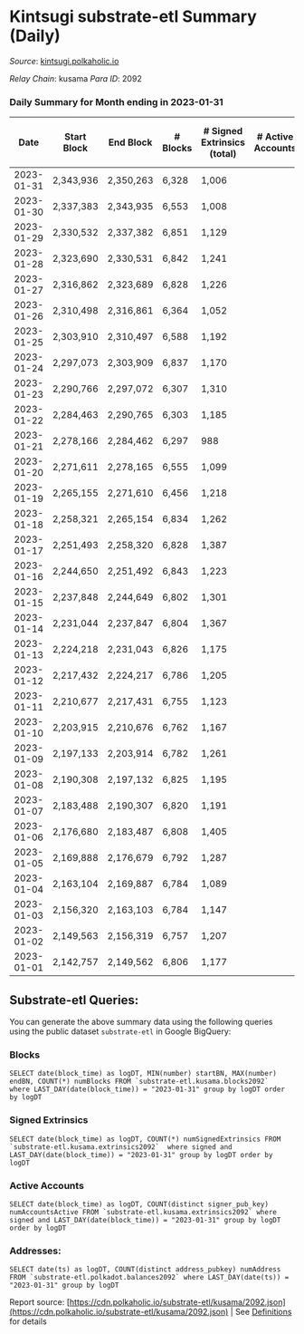 # Kintsugi substrate-etl Summary (Daily)

_Source_: [kintsugi.polkaholic.io](https://kintsugi.polkaholic.io)

*Relay Chain*: kusama
*Para ID*: 2092



### Daily Summary for Month ending in 2023-01-31


| Date | Start Block | End Block | # Blocks | # Signed Extrinsics (total) | # Active Accounts | # Passive | # New | # Addresses with Balances | # Events | # Transfers | # XCM Transfers In | # XCM Transfers Out |
| ---- | ----------- | --------- | -------- | --------------------------- | ----------------- | --------- | ----- | ------------------------- | -------- | ----------- | ------------------ | ------------------- |
| 2023-01-31 | 2,343,936 | 2,350,263 | 6,328  | 1,006 |  | 8 |  | 16,042 | 55,620 | 6,419 ($17,242.33) | 18 ($855.45) | 7 ($274.41) |
| 2023-01-30 | 2,337,383 | 2,343,935 | 6,553  | 1,008 |  | 14 |  | 16,039 | 57,429 | 6,635 ($42,065.85) | 15 ($1,587.00) | 18 ($30,028.95) |
| 2023-01-29 | 2,330,532 | 2,337,382 | 6,851  | 1,129 |  | 16 |  | 16,037 | 60,346 | 6,923 ($23,267.22) | 22 ($5,633.11) | 19 ($13,752.40) |
| 2023-01-28 | 2,323,690 | 2,330,531 | 6,842  | 1,241 |  | 10 |  | 16,033 | 60,579 | 6,899 ($5,113.63) | 13 ($334.94) | 5 ($98.83) |
| 2023-01-27 | 2,316,862 | 2,323,689 | 6,828  | 1,226 |  | 11 |  | 16,030 | 60,544 | 6,913 ($12,651.90) | 18 ($617.45) | 17 ($3,599.88) |
| 2023-01-26 | 2,310,498 | 2,316,861 | 6,364  | 1,052 |  | 15 |  | 16,026 | 55,994 | 6,424 ($10,634.80) | 10 ($133.09) | 6 ($228.38) |
| 2023-01-25 | 2,303,910 | 2,310,497 | 6,588  | 1,192 |  | 12 |  | 16,023 | 58,381 | 6,647 ($9,585.40) | 19 ($1,120.02) | 14 ($547.53) |
| 2023-01-24 | 2,297,073 | 2,303,909 | 6,837  | 1,170 |  | 24 |  | 16,023 | 60,773 | 7,034 ($62,745.24) | 49 ($3,809.06) | 38 ($3,084.06) |
| 2023-01-23 | 2,290,766 | 2,297,072 | 6,307  | 1,310 |  | 12 |  | 16,016 | 56,988 | 6,446 ($22,246.77) | 35 ($4,370.35) | 20 ($3,545.32) |
| 2023-01-22 | 2,284,463 | 2,290,765 | 6,303  | 1,185 |  | 8 |  | 16,011 | 56,204 | 6,372 ($9,320.97) | 9 ($226.04) | 5 ($10,683.08) |
| 2023-01-21 | 2,278,166 | 2,284,462 | 6,297  | 988 |  | 12 |  | 16,009 | 55,326 | 6,381 ($9,904.08) | 19 ($2,976.21) | 14 ($2,813.66) |
| 2023-01-20 | 2,271,611 | 2,278,165 | 6,555  | 1,099 |  | 10 |  | 16,004 | 57,797 | 6,620 ($8,401.22) | 21 ($4,943.31) | 20 ($2,148.79) |
| 2023-01-19 | 2,265,155 | 2,271,610 | 6,456  | 1,218 |  | 9 |  | 16,002 | 57,801 | 6,548 ($9,489.78) | 30 ($3,263.36) | 26 ($3,730.25) |
| 2023-01-18 | 2,258,321 | 2,265,154 | 6,834  | 1,262 |  | 17 |  | 16,000 | 61,109 | 6,960 ($19,268.87) | 63 ($5,121.31) | 62 ($15,283.96) |
| 2023-01-17 | 2,251,493 | 2,258,320 | 6,828  | 1,387 |  | 14 |  | 15,991 | 61,807 | 6,968 ($19,243.36) | 57 ($17,110.98) | 56 ($13,273.83) |
| 2023-01-16 | 2,244,650 | 2,251,492 | 6,843  | 1,223 |  | 8 |  | 15,986 | 60,667 | 6,959 ($29,467.28) | 24 ($20,526.25) | 32 ($8,692.76) |
| 2023-01-15 | 2,237,848 | 2,244,649 | 6,802  | 1,301 |  | 12 |  | 15,979 | 60,792 | 6,929 ($14,527.93) | 30 ($2,693.12) | 52 ($10,321.54) |
| 2023-01-14 | 2,231,044 | 2,237,847 | 6,804  | 1,367 |  | 15 |  | 15,977 | 61,007 | 6,925 ($15,125.47) | 15 ($1,040.78) | 30 ($936.09) |
| 2023-01-13 | 2,224,218 | 2,231,043 | 6,826  | 1,175 |  | 11 |  | 15,969 | 60,410 | 6,920 ($6,266.40) | 34 ($19,849.11) | 51 ($36,061.35) |
| 2023-01-12 | 2,217,432 | 2,224,217 | 6,786  | 1,205 |  | 12 |  | 15,966 | 60,086 | 6,874 ($43,124.05) | 25 ($1,120.47) | 19 ($5,407.65) |
| 2023-01-11 | 2,210,677 | 2,217,431 | 6,755  | 1,123 |  | 11 |  | 15,960 | 59,506 | 6,848 ($17,162.96) | 22 ($2,216.28) | 25 ($2,193.22) |
| 2023-01-10 | 2,203,915 | 2,210,676 | 6,762  | 1,167 |  | 15 |  | 15,953 | 59,720 | 6,833 ($17,093.19) | 24 ($1,195.71) | 27 ($3,925.53) |
| 2023-01-09 | 2,197,133 | 2,203,914 | 6,782  | 1,261 |  | 13 |  | 15,950 | 60,211 | 6,869 ($224,657.58) | 22 ($1,096.95) | 28 ($1,035.72) |
| 2023-01-08 | 2,190,308 | 2,197,132 | 6,825  | 1,195 |  | 12 |  | 15,949 | 60,253 | 6,885 ($2,921.29) | 15 ($402.93) | 11 ($295.20) |
| 2023-01-07 | 2,183,488 | 2,190,307 | 6,820  | 1,191 |  | 9 |  | 15,944 | 60,186 | 6,886 ($6,454.20) | 7 ($357.57) | 9 ($547.35) |
| 2023-01-06 | 2,176,680 | 2,183,487 | 6,808  | 1,405 |  | 12 |  | 15,942 | 61,031 | 6,872 ($7,512.30) | 6 ($171.70) | 7 ($1,210.77) |
| 2023-01-05 | 2,169,888 | 2,176,679 | 6,792  | 1,287 |  | 11 |  | 15,939 | 60,459 | 6,862 ($11,773.00) | 10 ($1,797.19) | 12 ($455.44) |
| 2023-01-04 | 2,163,104 | 2,169,887 | 6,784  | 1,089 |  | 11 |  | 15,936 | 59,526 | 6,861 ($14,391.96) | 12 ($181.03) | 21 ($4,937.19) |
| 2023-01-03 | 2,156,320 | 2,163,103 | 6,784  | 1,147 |  | 9 |  | 15,931 | 59,723 | 6,830 ($2,973.81) | 11 ($4,125.78) | 9 ($459.83) |
| 2023-01-02 | 2,149,563 | 2,156,319 | 6,757  | 1,207 |  | 5 |  | 15,931 | 59,858 | 6,818 ($4,705.65) | 5 ($3,542.53) | 8 ($172.83) |
| 2023-01-01 | 2,142,757 | 2,149,562 | 6,806  | 1,177 |  | 10 |  | 15,930 | 60,288 | 6,901 ($4,735.81) | 36 ($1,265.31) | 49 ($1,105.10) |

## Substrate-etl Queries:
You can generate the above summary data using the following queries using the public dataset `substrate-etl` in Google BigQuery:


### Blocks
```
SELECT date(block_time) as logDT, MIN(number) startBN, MAX(number) endBN, COUNT(*) numBlocks FROM `substrate-etl.kusama.blocks2092`  where LAST_DAY(date(block_time)) = "2023-01-31" group by logDT order by logDT
```


### Signed Extrinsics
```
SELECT date(block_time) as logDT, COUNT(*) numSignedExtrinsics FROM `substrate-etl.kusama.extrinsics2092`  where signed and LAST_DAY(date(block_time)) = "2023-01-31" group by logDT order by logDT
```


### Active Accounts
```
SELECT date(block_time) as logDT, COUNT(distinct signer_pub_key) numAccountsActive FROM `substrate-etl.kusama.extrinsics2092` where signed and LAST_DAY(date(block_time)) = "2023-01-31" group by logDT order by logDT
```


### Addresses:
```
SELECT date(ts) as logDT, COUNT(distinct address_pubkey) numAddress FROM `substrate-etl.polkadot.balances2092` where LAST_DAY(date(ts)) = "2023-01-31" group by logDT
```



Report source: [https://cdn.polkaholic.io/substrate-etl/kusama/2092.json](https://cdn.polkaholic.io/substrate-etl/kusama/2092.json) | See [Definitions](/DEFINITIONS.md) for details
